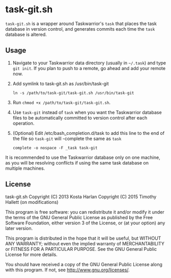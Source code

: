 # task-git.sh

`task-git.sh` is a wrapper around Taskwarrior's `task` that places the task
database in version control, and generates commits each time the `task` database
is altered.

## Usage

1. Navigate to your Taskwarrior data directory (usually in `~/.task`) and type `git init`. If you plan to push to a remote, go ahead and add your remote now.
2. Add symlink to task-git.sh as /usr/bin/task-git

    `ln -s /path/to/task-git/task-git.sh /usr/bin/task-git`

3. Run `chmod +x /path/to/task-git/task-git.sh`.
4. Use `task-git` instead of `task` when you want the Taskwarrior database files to be automatically committed to version control after each operation.
5. (Optional) Edit /etc/bash_completion.d/task to add this line to the end of the file so `task-git` will <TAB>-complete the same as `task`

    `complete -o nospace -F _task task-git`

It is recommended to use the Taskwarrior database only on one machine, as you will be resolving conflicts if using the same task database on multiple machines.

## License

task-git.sh
Copyright (C) 2013 Kosta Harlan
Copyright (C) 2015 Timothy Hallett (on modifications)

This program is free software: you can redistribute it and/or modify
it under the terms of the GNU General Public License as published by
the Free Software Foundation, either version 3 of the License, or
(at your option) any later version.

This program is distributed in the hope that it will be useful,
but WITHOUT ANY WARRANTY; without even the implied warranty of
MERCHANTABILITY or FITNESS FOR A PARTICULAR PURPOSE.  See the
GNU General Public License for more details.

You should have received a copy of the GNU General Public License
along with this program.  If not, see <http://www.gnu.org/licenses/>.

